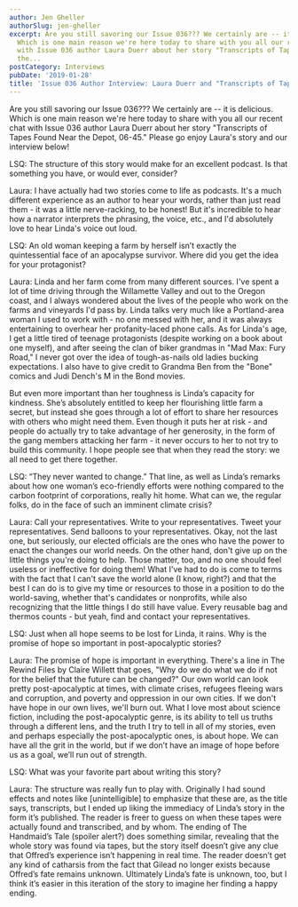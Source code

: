 ```yaml
---
author: Jen Gheller
authorSlug: jen-gheller
excerpt: Are you still savoring our Issue 036??? We certainly are -- it is delicious.
  Which is one main reason we're here today to share with you all our recent chat
  with Issue 036 author Laura Duerr about her story "Transcripts of Tapes Found Near
  the...
postCategory: Interviews
pubDate: '2019-01-28'
title: 'Issue 036 Author Interview: Laura Duerr and "Transcripts of Tapes. . . "'
---
```

Are you still savoring our Issue 036??? We certainly are -- it is delicious. Which is one main reason we're here today to share with you all our recent chat with Issue 036 author Laura Duerr about her story "Transcripts of Tapes Found Near the Depot, 06-45." Please go enjoy Laura's story and our interview below!

LSQ: The structure of this story would make for an excellent podcast. Is that something you have, or would ever, consider?

Laura: I have actually had two stories come to life as podcasts. It's a much different experience as an author to hear your words, rather than just read them - it was a little nerve-racking, to be honest! But it's incredible to hear how a narrator interprets the phrasing, the voice, etc., and I'd absolutely love to hear Linda's voice out loud.

LSQ: An old woman keeping a farm by herself isn’t exactly the quintessential face of an apocalypse survivor. Where did you get the idea for your protagonist?

Laura: Linda and her farm come from many different sources. I've spent a lot of time driving through the Willamette Valley and out to the Oregon coast, and I always wondered about the lives of the people who work on the farms and vineyards I'd pass by. Linda talks very much like a Portland-area woman I used to work with - no one messed with her, and it was always entertaining to overhear her profanity-laced phone calls. As for Linda's age, I get a little tired of teenage protagonists (despite working on a book about one myself), and after seeing the clan of biker grandmas in "Mad Max: Fury Road," I never got over the idea of tough-as-nails old ladies bucking expectations. I also have to give credit to Grandma Ben from the "Bone" comics and Judi Dench's M in the Bond movies.

But even more important than her toughness is Linda’s capacity for kindness. She’s absolutely entitled to keep her flourishing little farm a secret, but instead she goes through a lot of effort to share her resources with others who might need them. Even though it puts her at risk - and people do actually try to take advantage of her generosity, in the form of the gang members attacking her farm - it never occurs to her to not try to build this community. I hope people see that when they read the story: we all need to get there together.

LSQ: “They never wanted to change.” That line, as well as Linda’s remarks about how one woman’s eco-friendly efforts were nothing compared to the carbon footprint of corporations, really hit home. What can we, the regular folks, do in the face of such an imminent climate crisis?

Laura: Call your representatives. Write to your representatives. Tweet your representatives. Send balloons to your representatives. Okay, not the last one, but seriously, our elected officials are the ones who have the power to enact the changes our world needs. On the other hand, don't give up on the little things you're doing to help. Those matter, too, and no one should feel useless or ineffective for doing them! What I've had to do is come to terms with the fact that I can't save the world alone (I know, right?) and that the best I can do is to give my time or resources to those in a position to do the world-saving, whether that's candidates or nonprofits, while also recognizing that the little things I do still have value. Every reusable bag and thermos counts - but yeah, find and contact your representatives.

LSQ: Just when all hope seems to be lost for Linda, it rains. Why is the promise of hope so important in post-apocalyptic stories?

Laura: The promise of hope is important in everything. There's a line in The Rewind Files by Claire Willett that goes, "Why do we do what we do if not for the belief that the future can be changed?" Our own world can look pretty post-apocalyptic at times, with climate crises, refugees fleeing wars and corruption, and poverty and oppression in our own cities. If we don't have hope in our own lives, we'll burn out. What I love most about science fiction, including the post-apocalyptic genre, is its ability to tell us truths through a different lens, and the truth I try to tell in all of my stories, even and perhaps especially the post-apocalyptic ones, is about hope. We can have all the grit in the world, but if we don’t have an image of hope before us as a goal, we’ll run out of strength.

LSQ: What was your favorite part about writing this story?

Laura: The structure was really fun to play with. Originally I had sound effects and notes like [unintelligible] to emphasize that these are, as the title says, transcripts, but I ended up liking the immediacy of Linda’s story in the form it’s published. The reader is freer to guess on when these tapes were actually found and transcribed, and by whom. The ending of The Handmaid’s Tale (spoiler alert?) does something similar, revealing that the whole story was found via tapes, but the story itself doesn’t give any clue that Offred’s experience isn’t happening in real time. The reader doesn’t get any kind of catharsis from the fact that Gilead no longer exists because Offred’s fate remains unknown. Ultimately Linda’s fate is unknown, too, but I think it’s easier in this iteration of the story to imagine her finding a happy ending.